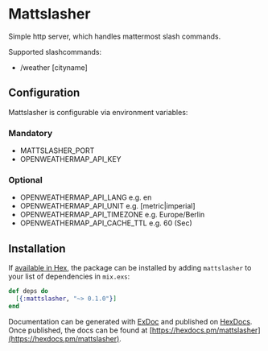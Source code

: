 # Mattslasher

Simple http server, which handles mattermost slash commands.

Supported slashcommands:

- /weather [cityname]

## Configuration

Mattslasher is configurable via environment variables:

### Mandatory

- MATTSLASHER_PORT
- OPENWEATHERMAP_API_KEY

### Optional

- OPENWEATHERMAP_API_LANG e.g. en
- OPENWEATHERMAP_API_UNIT e.g. [metric|imperial]
- OPENWEATHERMAP_API_TIMEZONE e.g. Europe/Berlin
- OPENWEATHERMAP_API_CACHE_TTL e.g. 60 (Sec)

## Installation

If [available in Hex](https://hex.pm/docs/publish), the package can be installed
by adding `mattslasher` to your list of dependencies in `mix.exs`:

```elixir
def deps do
  [{:mattslasher, "~> 0.1.0"}]
end
```

Documentation can be generated with [ExDoc](https://github.com/elixir-lang/ex_doc)
and published on [HexDocs](https://hexdocs.pm). Once published, the docs can
be found at [https://hexdocs.pm/mattslasher](https://hexdocs.pm/mattslasher).
